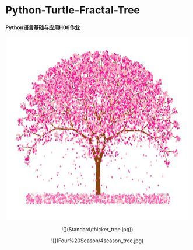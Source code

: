 # Python-Turtle-Fractal-Tree
#### Python语言基础与应用H06作业
<p align="center">
  <img width="500" height="500" src="Standard/standard_tree.jpg"> 
</p>
<p align="center"> ![](Standard/thicker_tree.jpg))
<p align="center"> ![](Four%20Season/4season_tree.jpg)
